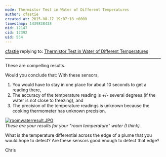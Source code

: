 ```yaml
---
node: Thermistor Test in Water of Different Temperatures
author: cfastie
created_at: 2015-08-17 19:07:18 +0000
timestamp: 1439838438
nid: 12147
cid: 12392
uid: 554
---
```




[cfastie](../profile/cfastie) replying to: [Thermistor Test in Water of Different Temperatures](../notes/kgrevera/08-17-2015/thermistor-test-in-water-of-different-temperatures)

----
These are compelling results. 

Would you conclude that:
With these sensors, 

1.  You would have to stay in one place for about 10 seconds to get a reading there,
2. The accuracy of the temperature reading is +/- several degrees (if the water is not close to freezing), and
3. The precision of the temperature readings is unknown because the cooking thermometer has unknown precision.  

[![roomwaterresult.JPG](https://i.publiclab.org/system/images/photos/000/011/152/medium/roomwaterresult.JPG)](https://i.publiclab.org/system/images/photos/000/011/152/original/roomwaterresult.JPG)  
*These are your results for your "room temperature" water (I think).*  

What is the temperature differential across the edge of a plume that you would hope to detect? Are these sensors good enough to detect that edge?

Chris
